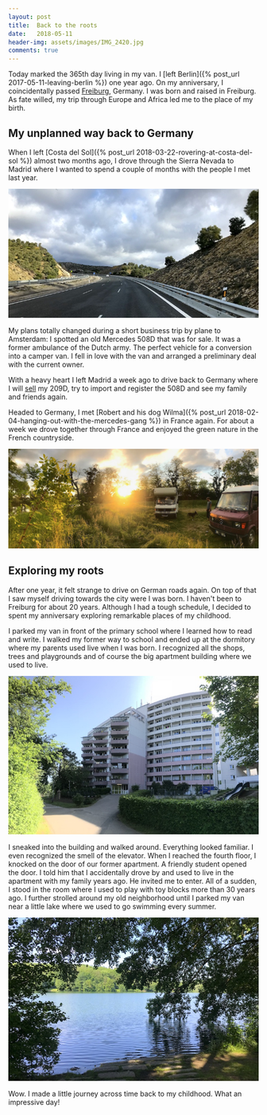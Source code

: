 ```yaml
---
layout: post
title:  Back to the roots
date:   2018-05-11
header-img: assets/images/IMG_2420.jpg
comments: true
---
```


Today marked the 365th day living in my van. I [left Berlin]({% post_url 2017-05-11-leaving-berlin %}) one year ago. On my anniversary, I coincidentally passed [Freiburg](https://www.google.com/maps/place/Freiburg,+Germany/), Germany. I was born and raised in Freiburg. As fate willed, my trip through Europe and Africa led me to the place of my birth.

## My unplanned way back to Germany

When I left [Costa del Sol]({% post_url 2018-03-22-rovering-at-costa-del-sol %}) almost two months ago, I drove through the Sierra Nevada to Madrid where I wanted to spend a couple of months with the people I met last year.

![Passing Sierra Nevada](/assets/images/IMG_2173.jpg)

My plans totally changed during a short business trip by plane to Amsterdam: I spotted an old Mercedes 508D that was for sale. It was a former ambulance of the Dutch army. The perfect vehicle for a conversion into a camper van. I fell in love with the van and arranged a preliminary deal with the current owner.

With a heavy heart I left Madrid a week ago to drive back to Germany where I will [sell](https://www.ebay-kleinanzeigen.de/s-anzeige/mercedes-benz-209d-wohnwagen-mit-h-zulassung-und-450w-solaranlage/865011131-220-3396) my 209D, try to import and register the 508D and see my family and friends again.

Headed to Germany, I met [Robert and his dog Wilma]({% post_url 2018-02-04-hanging-out-with-the-mercedes-gang %}) in France again. For about a week we drove together through France and enjoyed the green nature in the French countryside.

![Our vans parked next to a river in France](/assets/images/IMG_2420.jpg)

## Exploring my roots

After one year, it felt strange to drive on German roads again. On top of that I saw myself driving towards the city were I was born. I haven't been to Freiburg for about 20 years. Although I had a tough schedule, I decided to spent my anniversary exploring remarkable places of my childhood.

I parked my van in front of the primary school where I learned how to read and write. I walked my former way to school and ended up at the dormitory where my parents used live when I was born. I recognized all the shops, trees and playgrounds and of course the big apartment building where we used to live.

![Apartment building where my family used to live](/assets/images/IMG_2443.jpg)

I sneaked into the building and walked around. Everything looked familiar. I even recognized the smell of the elevator. When I reached the fourth floor, I knocked on the door of our former apartment. A friendly student opened the door. I told him that I accidentally drove by and used to live in the apartment with my family years ago. He invited me to enter. All of a sudden, I stood in the room where I used to play with toy blocks more than 30 years ago. I further strolled around my old neighborhood until I parked my van near a little lake where we used to go swimming every summer.

![Moosweier in Freiburg](/assets/images/IMG_2478.jpg)

Wow. I made a little journey across time back to my childhood. What an impressive day!
